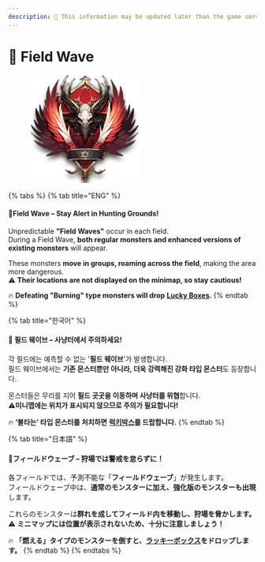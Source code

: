 ```yaml
---
description: 🛑 This information may be updated later than the game server data.
---
```


# 🎃 Field Wave



<figure><img src="../.gitbook/assets/FieldWave_Badge.png" alt=""><figcaption></figcaption></figure>

{% tabs %}
{% tab title="ENG" %}
#### **🎃Field Wave – Stay Alert in Hunting Grounds!**&#x20;

Unpredictable **"Field Waves"** occur in each field.\
During a Field Wave, **both regular monsters and enhanced versions of existing monsters** will appear.

These monsters **move in groups, roaming across the field**, making the area more dangerous.\
⚠️ **Their locations are not displayed on the minimap, so stay cautious!**

🔥 **Defeating "Burning" type monsters will drop** [**Lucky Boxes**](../item-info/lucky-box-info.md)**.**
{% endtab %}

{% tab title="한국어" %}
#### **🎃 필드 웨이브 – 사냥터에서 주의하세요!**

각 필드에는 예측할 수 없는 '**필드 웨이브**'가 발생합니다.\
필드 웨이브에서는 **기존 몬스터뿐만 아니라, 더욱 강력해진 강화 타입 몬스터**도 등장합니다.

몬스터들은 무리를 지어 **필드 곳곳을 이동하며 사냥터를 위협**합니다.\
⚠️**미니맵에는 위치가 표시되지 않으므로 주의가 필요합니다!**

🔥 **‘불타는’ 타입 몬스터를 처치하면** [**럭키박스**](../item-info/lucky-box-info.md)**를 드랍합니다.**
{% endtab %}

{% tab title="日本語" %}
#### &#x20;**🎃フィールドウェーブ – 狩場では警戒を怠らずに！**

各フィールドでは、予測不能な「**フィールドウェーブ**」が発生します。\
フィールドウェーブ中は、**通常のモンスターに加え、強化版のモンスターも出現**します。

これらのモンスターは**群れを成してフィールド内を移動し、狩場を脅かします。**\
⚠️ **ミニマップには位置が表示されないため、十分に注意しましょう！**

🔥 **「燃える」タイプのモンスターを倒すと、**[**ラッキーボックス**](../item-info/lucky-box-info.md)**をドロップします。**
{% endtab %}
{% endtabs %}
